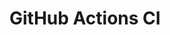 # GitHub Actions CI




























































































































































































































































